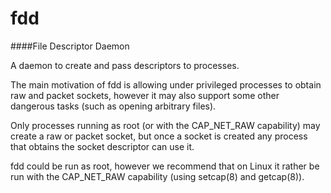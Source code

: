 fdd
====
####File Descriptor Daemon

A daemon to create and pass descriptors to processes.

The main motivation of fdd is allowing under privileged processes to obtain
raw and packet sockets, however it may also support some other dangerous tasks
(such as opening arbitrary files).

Only processes running as root (or with the CAP_NET_RAW capability) may create
a raw or packet socket, but once a socket is created any process that obtains
the socket descriptor can use it.

fdd could be run as root, however we recommend that on Linux it rather be run
with the CAP_NET_RAW capability (using setcap(8) and getcap(8)).
